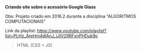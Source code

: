 **Criando site sobre o acessório Google Glass**

Obs: Projeto criado em 2016.2 durante a disciplina "ALGORITMOS COMPUTACIONAIS"

Link da playlist: https://www.youtube.com/playlist?list=PLHz_AreHm4dlAnJ_jJtV29RFxnPHDuk9o

> HTML (CSS + JS)


